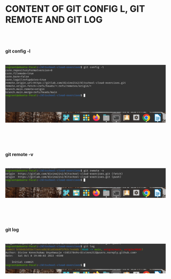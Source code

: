 # CONTENT OF GIT CONFIG L, GIT REMOTE AND GIT LOG
<br>
<br>

#### git config -l
<br>
<img src="git config.png">

<br>
<br>
<br>
<br>
<br>


#### git remote -v
<br>
<img src="git remote.png">


<br>
<br>
<br>
<br>
<br>


#### git log
<br>
<img src="git log.png">
